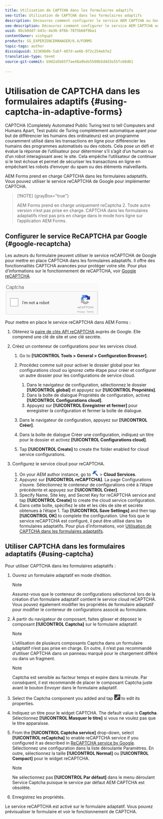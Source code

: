 ```yaml
---
title: Utilisation de CAPTCHA dans les formulaires adaptifs
seo-title: Utilisation de CAPTCHA dans les formulaires adaptifs
description: Découvrez comment configurer le service AEM CAPTCHA ou Google reCAPTCHA dans les formulaires adaptatifs.
seo-description: Découvrez comment configurer le service AEM CAPTCHA ou Google reCAPTCHA dans les formulaires adaptatifs.
uuid: 8bcb0dd7-b43c-4a36-8f6b-7875b68f9ba1
contentOwner: vishgupt
products: SG_EXPERIENCEMANAGER/6.4/FORMS
topic-tags: author
discoiquuid: 32369b0b-5abf-487d-ae6b-972c254eb7e2
translation-type: tm+mt
source-git-commit: b9d2a5b65f7ae48a9bde5580b5ddd3e55fc68d61

---
```



# Utilisation de CAPTCHA dans les formulaires adaptifs {#using-captcha-in-adaptive-forms}

CAPTCHA (Completely Automated Public Turing test to tell Computers and Humans Apart, Test public de Turing complètement automatique ayant pour but de différencier les humains des ordinateurs) est un programme couramment utilisé dans les transactions en ligne pour différencier les humains des programmes automatisés ou des robots. Cela pose un défi et évalue la réponse de l’utilisateur pour déterminer s’il s’agit d’un humain ou d’un robot interagissant avec le site. Cela empêche l’utilisateur de continuer si le test échoue et permet de sécuriser les transactions en ligne en empêchant les robots d’envoyer du spam ou des éléments malveillants.

AEM Forms prend en charge CAPTCHA dans les formulaires adaptatifs. Vous pouvez utiliser le service reCAPTCHA de Google pour implémenter CAPTCHA.

>[!NOTE] {grayBox=&quot;true&quot;}
>
>AEM Forms prend en charge uniquement reCaptcha 2. Toute autre version n’est pas prise en charge.
>CAPTCHA dans les formulaires adaptatifs n’est pas pris en charge dans le mode hors ligne sur l’application AEM Forms.

## Configurer le service ReCAPTCHA par Google {#google-recaptcha}

Les auteurs du formulaire peuvent utiliser le service reCAPTCHA de Google pour mettre en place CAPTCHA dans les formulaires adaptatifs. Il offre des fonctionnalités CAPTCHA avancées pour protéger votre site. Pour plus d’informations sur le fonctionnement de reCAPTCHA, voir [Google reCAPTCHA](https://developers.google.com/recaptcha/).

![recaptcha](assets/recaptcha.png)

Pour mettre en place le service reCAPTCHA dans AEM Forms :

1. Obtenez la [paire de clés API reCAPTCHA](https://www.google.com/recaptcha/admin) auprès de Google. Elle comprend une clé de site et une clé secrète.
1. Créez un conteneur de configurations pour les services cloud.

   1. Go to **[!UICONTROL Tools > General > Configuration Browser]**.
   1. Procédez comme suit pour activer le dossier global pour les configurations cloud ou ignorez cette étape pour créer et configurer un autre dossier pour les configurations de service cloud.

      1. Dans le navigateur de configuration, sélectionnez le dossier **[!UICONTROL global]** et appuyez sur **[!UICONTROL Propriétés]**.
      1. Dans la boîte de dialogue Propriétés de configuration, activez **[!UICONTROL Configurations cloud]**.
      1. Appuyez sur **[!UICONTROL Enregistrer et fermer]** pour enregistrer la configuration et fermer la boîte de dialogue.
   1. Dans le navigateur de configuration, appuyez sur **[!UICONTROL Créer]**.
   1. Dans la boîte de dialogue Créer une configuration, indiquez un titre pour le dossier et activez **[!UICONTROL Configurations cloud]**.
   1. Tap **[!UICONTROL Create]** to create the folder enabled for cloud service configurations.


1. Configurez le service cloud pour reCAPTCHA.

   1. On your AEM author instance, go to ![tools](assets/tools.png) >  **Cloud Services**.
   1. Appuyez sur **[!UICONTROL reCAPTCHA]**. La page Configurations s’ouvre. Sélectionnez le conteneur de configurations créé à l’étape précédente et appuyez sur **[!UICONTROL Créer]**.
   1. Specify Name, Site key, and Secret Key for reCAPTCHA service and tap **[!UICONTROL Create]** to create the cloud service configuration.
   1. Dans cette boîte, spécifiez le site et les clés de site et secrète obtenues à l’étape 1. Tap **[!UICONTROL Save Settings]** and then tap **[!UICONTROL OK]** to complete the configuration.
   Une fois que le service reCAPTCHA est configuré, il peut être utilisé dans les formulaires adaptatifs. Pour plus d’informations, voir [Utilisation de CAPTCHA dans les formulaires adaptatifs](#using-captcha).

## Utiliser CAPTCHA dans les formulaires adaptatifs {#using-captcha}

Pour utiliser CAPTCHA dans les formulaires adaptatifs :

1. Ouvrez un formulaire adaptatif en mode d’édition.

   >[!NOTE]
   >
   >Assurez-vous que le conteneur de configurations sélectionné lors de la création d’un formulaire adaptatif contient le service cloud reCAPTCHA. Vous pouvez également modifier les propriétés de formulaire adaptatif pour modifier le conteneur de configurations associé au formulaire.

1. À partir du navigateur de composant, faites glisser et déposez le composant **[!UICONTROL Captcha]** sur le formulaire adaptatif.

   >[!NOTE]
   >
   >L’utilisation de plusieurs composants Captcha dans un formulaire adaptatif n’est pas prise en charge. En outre, il n’est pas recommandé d’utiliser CAPTCHA dans un panneau marqué pour le chargement différé ou dans un fragment.

   >[!NOTE]
   >
   >Captcha est sensible au facteur temps et expire dans la minute. Par conséquent, il est recommandé de placer le composant Captcha juste avant le bouton Envoyer dans le formulaire adaptatif.

1. Select the Captcha component you added and tap ![cmppr](assets/cmppr.png) to edit its properties.
1. Indiquez un titre pour le widget CAPTCHA. The default value is **Captcha**. Sélectionnez **[!UICONTROL Masquer le titre]** si vous ne voulez pas que le titre apparaisse.
1. From the **[!UICONTROL Captcha service]** drop-down, select **[!UICONTROL reCaptcha]** to enable reCAPTCHA service if you configured it as described in [ReCAPTCHA service by Google](#google-recaptcha). Sélectionnez une configuration dans la liste déroulante Paramètres. En outre, sélectionnez la taille **[!UICONTROL Normal]** ou **[!UICONTROL Compact]** pour le widget reCAPTCHA.

   >[!NOTE]
   >
   >Ne sélectionnez pas **[!UICONTROL Par défaut]** dans le menu déroulant Service Captcha puisque le service par défaut AEM CAPTCHA est obsolète.

1. Enregistrez les propriétés.

Le service reCAPTCHA est activé sur le formulaire adaptatif. Vous pouvez prévisualiser le formulaire et voir le fonctionnement de CAPTCHA.
